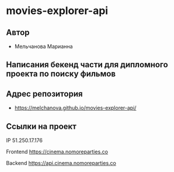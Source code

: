 # movies-explorer-api

## Автор 

- Мельчанова Марианна

## Написания бекенд части для дипломного проекта по поиску фильмов

## Адрес репозитория 

- https://melchanova.github.io/movies-explorer-api/

## Ссылки на проект 

IP 51.250.17.176

Frontend https://cinema.nomoreparties.co

Backend https://api.cinema.nomoreparties.co
